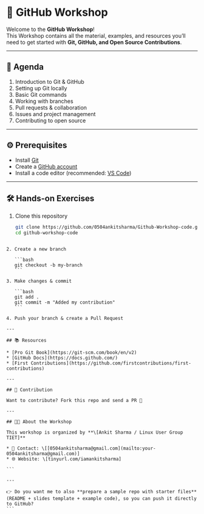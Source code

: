 # 🚀 GitHub Workshop  

Welcome to the **GitHub Workshop**!  
This Workshop contains all the material, examples, and resources you’ll need to get started with **Git, GitHub, and Open Source Contributions**.  

---

## 📌 Agenda
1. Introduction to Git & GitHub  
2. Setting up Git locally  
3. Basic Git commands  
4. Working with branches  
5. Pull requests & collaboration  
6. Issues and project management  
7. Contributing to open source  

---

## ⚙️ Prerequisites
- Install [Git](https://git-scm.com/downloads)  
- Create a [GitHub account](https://github.com/)  
- Install a code editor (recommended: [VS Code](https://code.visualstudio.com/))  

---
## 🛠️ Hands-on Exercises
1. Clone this repository  
   ```bash
   git clone https://github.com/0504ankitsharma/Github-Workshop-code.git
   cd github-workshop-code
````

2. Create a new branch

   ```bash
   git checkout -b my-branch
   ```

3. Make changes & commit

   ```bash
   git add .
   git commit -m "Added my contribution"
   ```

4. Push your branch & create a Pull Request

---

## 📚 Resources

* [Pro Git Book](https://git-scm.com/book/en/v2)
* [GitHub Docs](https://docs.github.com/)
* [First Contributions](https://github.com/firstcontributions/first-contributions)

---

## 🤝 Contribution

Want to contribute? Fork this repo and send a PR 🚀

---

## 👨‍🏫 About the Workshop

This workshop is organized by **\[Ankit Sharma / Linux User Group TIET]**

* 📧 Contact: \[[0504ankitsharma@gmail.com](mailto:your-0504ankitsharma@gmail.com)]
* 🌐 Website: \[tinyurl.com/iamankitsharma]

```

---

👉 Do you want me to also **prepare a sample repo with starter files** (README + slides template + example code), so you can push it directly to GitHub?
```
